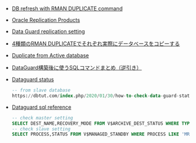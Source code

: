 * [DB refresh with RMAN DUPLICATE command](https://rameshoradba.blogspot.com/2016/04/db-refresh-with-rman-duplicate-command.html)


* [Oracle Replication Products](https://cosol.jp/techdb/2020/05/oracle-replication-methods-support-status/)

* [Data Guard replication setting](https://udonsoba.hatenablog.com/entry/2016/06/28/172736)

* [4種類のRMAN DUPLICATEでそれぞれ実際にデータベースをコピーする](https://qiita.com/tlokweng/items/a041394e1011434eca06)
* [Duplicate from Active database](https://qiita.com/plusultra/items/51f661836828b3765d4b)

* [DataGuard構築後に使うSQLコマンドまとめ（逆引き）](https://www.ashisuto.co.jp/db_blog/article/20160831_dataguard_sql.html)

* [Dataguard status](https://dbtut.com/index.php/2020/01/30/how-to-check-data-guard-status/)
  ```sql
  -- from slave database
  https://dbtut.com/index.php/2020/01/30/how-to-check-data-guard-status/
  ```

* [Dataguard sql reference](https://www.ashisuto.co.jp/db_blog/article/20160831_dataguard_sql.html)
  ```sql
  -- check master setting
  SELECT DEST_NAME,RECOVERY_MODE FROM V$ARCHIVE_DEST_STATUS WHERE TYPE = 'PHYSICAL';
  -- check slave setting
  SELECT PROCESS,STATUS FROM V$MANAGED_STANDBY WHERE PROCESS LIKE 'MRP%';
  ```

